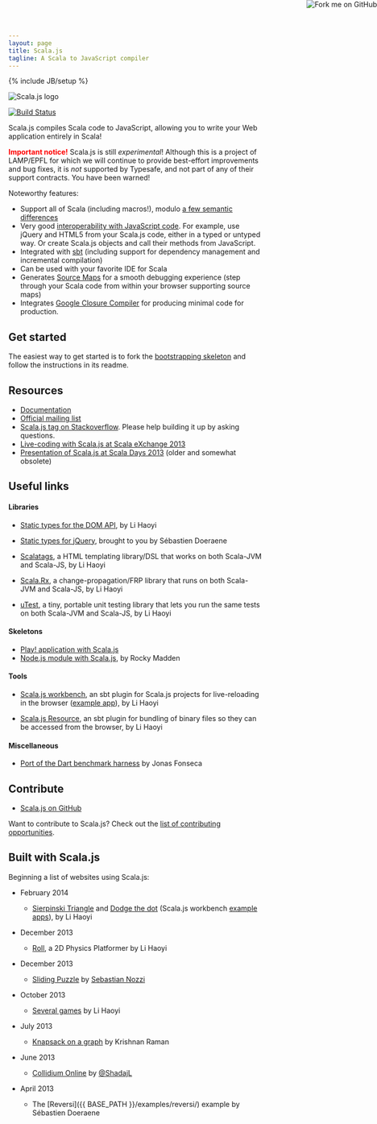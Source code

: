 ```yaml
---
layout: page
title: Scala.js
tagline: A Scala to JavaScript compiler
---
```

{% include JB/setup %}

<img id="front-page-logo" alt="Scala.js logo" title="Scala.js logo"
    src="{{ BASE_PATH }}/images/scala-js-logo.svg" />

[![Build Status](https://travis-ci.org/scala-js/scala-js.png?branch=master,scala-2.11)](https://travis-ci.org/scala-js/scala-js)

Scala.js compiles Scala code to JavaScript, allowing you to write your
Web application entirely in Scala!

<p><b><span style="color: red">Important notice!</span></b> Scala.js is still <i>experimental</i>!
Although this is a project of LAMP/EPFL for which we will continue to provide
best-effort improvements and bug fixes, it is <i>not</i> supported by Typesafe,
and not part of any of their support contracts. You have been warned!</p>

Noteworthy features:

*   Support all of Scala (including macros!),
    modulo [a few semantic differences](./doc/semantics.html)
*   Very good [interoperability with JavaScript code](./doc/js-interoperability.html).
    For example, use jQuery and HTML5 from your Scala.js code, either in a
    typed or untyped way. Or create Scala.js objects and call their methods
    from JavaScript.
*   Integrated with [sbt](http://www.scala-sbt.org/)
    (including support for dependency management and incremental compilation)
*   Can be used with your favorite IDE for Scala
*   Generates [Source Maps](http://www.html5rocks.com/en/tutorials/developertools/sourcemaps/)
    for a smooth debugging experience (step through your Scala code from within
    your browser supporting source maps)
*   Integrates [Google Closure Compiler](https://developers.google.com/closure/compiler/)
    for producing minimal code for production.

## Get started

The easiest way to get started is to fork the
[bootstrapping skeleton](https://github.com/sjrd/scala-js-example-app)
and follow the instructions in its readme.

## Resources

*   [Documentation](./doc/)
*   [Official mailing list](https://groups.google.com/forum/?fromgroups#!forum/scala-js)
*   [Scala.js tag on Stackoverflow](http://stackoverflow.com/questions/tagged/scala.js). Please help building it up by asking questions.
*   [Live-coding with Scala.js at Scala eXchange 2013](http://skillsmatter.com/podcast/scala/scala-js-write-in-scala-for-the-browser-4567)
*   [Presentation of Scala.js at Scala Days 2013](http://www.parleys.com/play/51c380bfe4b0ed8770356866) (older and somewhat obsolete)

## Useful links

#### Libraries

*   [Static types for the DOM API](https://github.com/scala-js/scala-js-dom),
    by Li Haoyi

*   [Static types for jQuery](https://github.com/scala-js/scala-js-jquery),
    brought to you by Sébastien Doeraene

*   [Scalatags](https://github.com/lihaoyi/scalatags), a HTML templating
    library/DSL that works on both Scala-JVM and Scala-JS, by Li Haoyi

*   [Scala.Rx](https://github.com/lihaoyi/scala.rx), a change-propagation/FRP library that runs on both Scala-JVM and Scala-JS, by Li Haoyi

*   [uTest](https://github.com/lihaoyi/utest#%C2%B5test-011), a tiny, portable unit testing library that lets you run the same tests on both Scala-JVM and Scala-JS, by Li Haoyi


#### Skeletons

*   [Play! application with Scala.js](https://github.com/vmunier/play-with-scalajs-example)
*   [Node.js module with Scala.js](https://github.com/rockymadden/scala-node-example),
    by Rocky Madden

#### Tools

*   [Scala.js workbench](https://github.com/lihaoyi/scala-js-workbench),
    an sbt plugin for Scala.js projects for live-reloading in the browser ([example app](https://github.com/lihaoyi/workbench-example-app)), by Li Haoyi

*   [Scala.js Resource](https://github.com/lihaoyi/scala-js-resource), an sbt plugin for bundling of binary files so they can be accessed from the browser, by Li Haoyi

#### Miscellaneous

*   [Port of the Dart benchmark harness](https://github.com/jonas/scala-js-benchmarks)
    by Jonas Fonseca

## Contribute

*   [Scala.js on GitHub](https://github.com/scala-js/scala-js)

Want to contribute to Scala.js? Check out the
[list of contributing opportunities](./contribute/).

## Built with Scala.js

Beginning a list of websites using Scala.js:

*   February 2014

    -   [Sierpinski Triangle](http://lihaoyi.github.io/workbench-example-app/triangle.html) and [Dodge the dot](http://lihaoyi.github.io/workbench-example-app/dodge.html) (Scala.js workbench [example apps](https://github.com/lihaoyi/workbench-example-app)), by Li Haoyi

*   December 2013

    -   [Roll](http://lihaoyi.github.io/roll/), a 2D Physics Platformer
        by Li Haoyi

*   December 2013

    -   [Sliding Puzzle](https://github.com/sebnozzi/sliding-puzzle)
        by [Sebastian Nozzi](http://www.sebnozzi.com/)

*   October 2013

    -   [Several games](http://lihaoyi.github.io/scala-js-games/)
        by Li Haoyi

*   July 2013

    -   [Knapsack on a graph](http://krishnanraman.github.io/scala-js/examples/helloworld/helloworld.html)
        by Krishnan Raman

*   June 2013

    -   [Collidium Online](http://collidium.shadaj.me/) by
        [@ShadajL](https://twitter.com/ShadajL)

*   April 2013

    -   The [Reversi]({{ BASE_PATH }}/examples/reversi/) example by Sébastien Doeraene

<a href="https://github.com/scala-js/scala-js-website"><img style="position: absolute; top: 0; right: 0; border: 0;" src="https://s3.amazonaws.com/github/ribbons/forkme_right_orange_ff7600.png" alt="Fork me on GitHub"></a>
